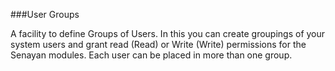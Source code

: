 ###User Groups

A facility to define Groups of Users. In this you can create groupings of your system users and grant read (Read) or Write (Write) permissions for the Senayan modules. Each user can be placed in more than one group.
